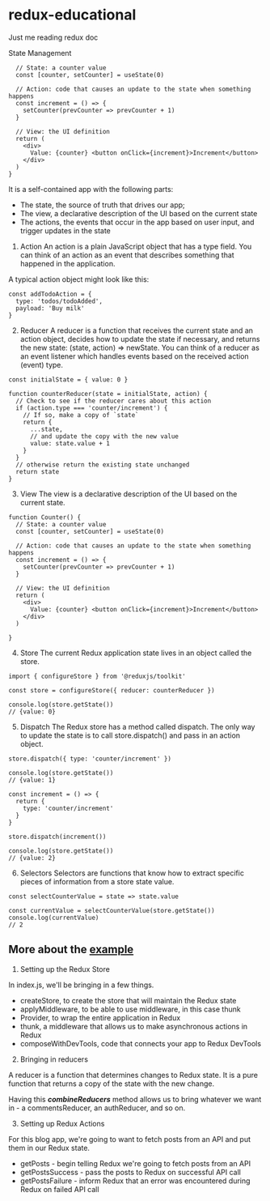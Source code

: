 # redux-educational
Just me reading redux doc

State Management

```function Counter() {
  // State: a counter value
  const [counter, setCounter] = useState(0)

  // Action: code that causes an update to the state when something happens
  const increment = () => {
    setCounter(prevCounter => prevCounter + 1)
  }

  // View: the UI definition
  return (
    <div>
      Value: {counter} <button onClick={increment}>Increment</button>
    </div>
  )
}
```

It is a self-contained app with the following parts:

- The state, the source of truth that drives our app;
- The view, a declarative description of the UI based on the current state
- The actions, the events that occur in the app based on user input, and trigger updates in the state

1. Action
An action is a plain JavaScript object that has a type field. You can think of an action as an event that describes something that happened in the application.

A typical action object might look like this:

```
const addTodoAction = {
  type: 'todos/todoAdded',
  payload: 'Buy milk'
}
```

2. Reducer
A reducer is a function that receives the current state and an action object, decides how to update the state if necessary, and returns the new state: (state, action) => newState. You can think of a reducer as an event listener which handles events based on the received action (event) type.

```
const initialState = { value: 0 }

function counterReducer(state = initialState, action) {
  // Check to see if the reducer cares about this action
  if (action.type === 'counter/increment') {
    // If so, make a copy of `state`
    return {
      ...state,
      // and update the copy with the new value
      value: state.value + 1
    }
  }
  // otherwise return the existing state unchanged
  return state
}
```

3. View
The view is a declarative description of the UI based on the current state.

```
function Counter() {
  // State: a counter value
  const [counter, setCounter] = useState(0)

  // Action: code that causes an update to the state when something happens
  const increment = () => {
    setCounter(prevCounter => prevCounter + 1)
  }

  // View: the UI definition
  return (
    <div>
      Value: {counter} <button onClick={increment}>Increment</button>
    </div>
  )

}
```

4. Store
The current Redux application state lives in an object called the store.

```
import { configureStore } from '@reduxjs/toolkit'

const store = configureStore({ reducer: counterReducer })

console.log(store.getState())
// {value: 0}
```

5. Dispatch
The Redux store has a method called dispatch. The only way to update the state is to call store.dispatch() and pass in an action object. 

```
store.dispatch({ type: 'counter/increment' })

console.log(store.getState())
// {value: 1}
```

```
const increment = () => {
  return {
    type: 'counter/increment'
  }
}

store.dispatch(increment())

console.log(store.getState())
// {value: 2}
```

6. Selectors
Selectors are functions that know how to extract specific pieces of information from a store state value.

```
const selectCounterValue = state => state.value

const currentValue = selectCounterValue(store.getState())
console.log(currentValue)
// 2
```

## More about the [example](https://www.taniarascia.com/redux-react-guide/)

1. Setting up the Redux Store

In index.js, we'll be bringing in a few things.

- createStore, to create the store that will maintain the Redux state
- applyMiddleware, to be able to use middleware, in this case thunk
- Provider, to wrap the entire application in Redux
- thunk, a middleware that allows us to make asynchronous actions in Redux
- composeWithDevTools, code that connects your app to Redux DevTools

2. Bringing in reducers

A reducer is a function that determines changes to Redux state. It is a pure function that returns a copy of the state with the new change.

Having this ***combineReducers*** method allows us to bring whatever we want in - a commentsReducer, an authReducer, and so on.

3. Setting up Redux Actions

For this blog app, we're going to want to fetch posts from an API and put them in our Redux state.

- getPosts - begin telling Redux we're going to fetch posts from an API
- getPostsSuccess - pass the posts to Redux on successful API call
- getPostsFailure - inform Redux that an error was encountered during Redux on failed API call